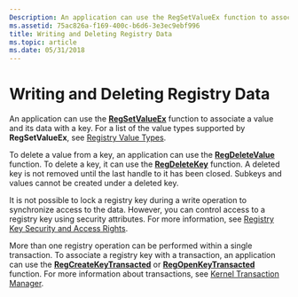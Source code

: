 ```yaml
---
Description: An application can use the RegSetValueEx function to associate a value and its data with a key. For a list of the value types supported by RegSetValueEx, see Registry Value Types.
ms.assetid: 75ac826a-f169-400c-b6d6-3e3ec9ebf996
title: Writing and Deleting Registry Data
ms.topic: article
ms.date: 05/31/2018
---
```


# Writing and Deleting Registry Data

An application can use the [**RegSetValueEx**](/windows/desktop/api/Winreg/nf-winreg-regsetvalueexa) function to associate a value and its data with a key. For a list of the value types supported by **RegSetValueEx**, see [Registry Value Types](registry-value-types.md).

To delete a value from a key, an application can use the [**RegDeleteValue**](/windows/desktop/api/Winreg/nf-winreg-regdeletevaluea) function. To delete a key, it can use the [**RegDeleteKey**](/windows/desktop/api/Winreg/nf-winreg-regdeletekeya) function. A deleted key is not removed until the last handle to it has been closed. Subkeys and values cannot be created under a deleted key.

It is not possible to lock a registry key during a write operation to synchronize access to the data. However, you can control access to a registry key using security attributes. For more information, see [Registry Key Security and Access Rights](registry-key-security-and-access-rights.md).

More than one registry operation can be performed within a single transaction. To associate a registry key with a transaction, an application can use the [**RegCreateKeyTransacted**](/windows/desktop/api/Winreg/nf-winreg-regcreatekeytransacteda) or [**RegOpenKeyTransacted**](/windows/desktop/api/Winreg/nf-winreg-regopenkeytransacteda) function. For more information about transactions, see [Kernel Transaction Manager](https://docs.microsoft.com/windows/desktop/Ktm/kernel-transaction-manager-portal).

 

 



